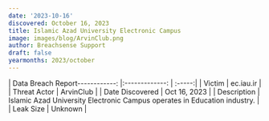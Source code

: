 ```yaml
---
date: '2023-10-16'
discovered: October 16, 2023
title: Islamic Azad University Electronic Campus
image: images/blog/ArvinClub.png
author: Breachsense Support
draft: false
yearmonths: 2023/october
---
```


| Data Breach Report------------:     |:-------------:    | :-----:|
| Victim      | ec.iau.ir      | 
| Threat Actor      | ArvinClub      | 
| Date Discovered      | Oct 16, 2023      | 
| Description      | Islamic Azad University Electronic Campus operates in Education industry.      | 
| Leak Size      | Unknown      | 

